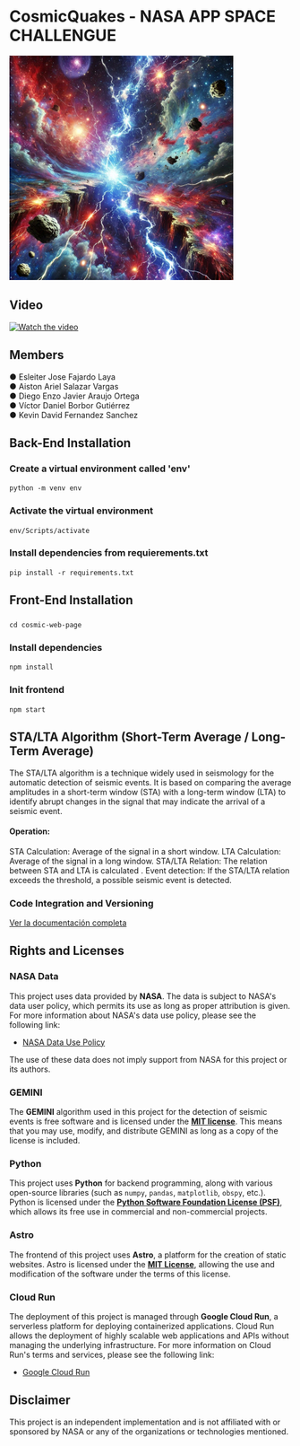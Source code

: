 ﻿# CosmicQuakes - NASA APP SPACE CHALLENGUE
![Descripción de la imagen](./image/file.jpg)

## Video
[![Watch the video](https://img.youtube.com/vi/Qt17XqvM73Y/hqdefault.jpg)](https://www.youtube.com/watch?v=Qt17XqvM73Y)

## Members
● Esleiter Jose Fajardo Laya  
● Aiston Ariel Salazar Vargas  
● Diego Enzo Javier Araujo Ortega  
● Víctor Daniel Borbor Gutiérrez  
● Kevin David Fernandez Sanchez

## Back-End Installation
### Create a virtual environment called 'env'
```
python -m venv env
```

### Activate the virtual environment
```
env/Scripts/activate
```

### Install dependencies from requierements.txt
````
pip install -r requirements.txt
````

## Front-End Installation
### 
```
cd cosmic-web-page
```

### Install dependencies
```
npm install
```

### Init frontend
```
npm start
```

## STA/LTA Algorithm (Short-Term Average / Long-Term Average)
The STA/LTA algorithm is a technique widely used in seismology for the automatic detection of seismic events. It is based on comparing the average amplitudes in a short-term window (STA) with a long-term window (LTA) to identify abrupt changes in the signal that may indicate the arrival of a seismic event.

#### Operation:
STA Calculation: Average of the signal in a short window.
LTA Calculation: Average of the signal in a long window.
STA/LTA Relation: The relation between STA and LTA is calculated .
Event detection: If the STA/LTA relation exceeds the threshold, a possible seismic event is detected.

### Code Integration and Versioning
[Ver la documentación completa](./Backend/README.md)


## Rights and Licenses

### NASA Data
This project uses data provided by **NASA**. The data is subject to NASA's data user policy, which permits its use as long as proper attribution is given. For more information about NASA's data use policy, please see the following link:

- [NASA Data Use Policy]([https://www.nasa.gov/content/nasa-open-data-policy](https://www.nasa.gov/wp-content/uploads/2021/12/nasa-ocs-public-access-plan-may-2023.pdf))

The use of these data does not imply support from NASA for this project or its authors.

### GEMINI
The **GEMINI** algorithm used in this project for the detection of seismic events is free software and is licensed under the **[MIT license](https://opensource.org/licenses/MIT)**. This means that you may use, modify, and distribute GEMINI as long as a copy of the license is included.

### Python
This project uses **Python** for backend programming, along with various open-source libraries (such as `numpy`, `pandas`, `matplotlib`, `obspy`, etc.). Python is licensed under the **[Python Software Foundation License (PSF)](https://docs.python.org/3/license.html)**, which allows its free use in commercial and non-commercial projects.

### Astro
The frontend of this project uses **Astro**, a platform for the creation of static websites. Astro is licensed under the **[MIT License](https://opensource.org/licenses/MIT)**, allowing the use and modification of the software under the terms of this license.

### Cloud Run
The deployment of this project is managed through **Google Cloud Run**, a serverless platform for deploying containerized applications. Cloud Run allows the deployment of highly scalable web applications and APIs without managing the underlying infrastructure. For more information on Cloud Run's terms and services, please see the following link:

- [Google Cloud Run](https://cloud.google.com/run)
## Disclaimer
This project is an independent implementation and is not affiliated with or sponsored by NASA or any of the organizations or technologies mentioned.
